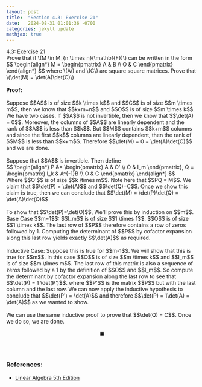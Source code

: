 ```yaml
---
layout: post
title:  "Section 4.3: Exercise 21"
date:   2024-08-31 01:01:36 -0700
categories: jekyll update
mathjax: true
---
```

<div class="ydiv">
4.3: Exercise 21
</div>
<div class="ybdiv">
Prove that if \(M \in M_{n \times n}(\mathbf{F})\) can be written in the form
	$$
	\begin{align*}
	M = \begin{pmatrix}
	A & B \\
	O & C
	\end{pmatrix}
	\end{align*}
	$$
where \(A\) and \(C\) are square square matrices. Prove that \(\det(M) = \det(A)\det(C)\)
</div>
<br>
<b>Proof:</b>
<br>
<br>
Suppose $$A$$ is of size $$k \times k$$ and $$C$$ is of size $$m \times m$$, then we know that $$k+m=n$$ and $$O$$ is of size $$m \times k$$. We have two cases. If $$A$$ is not invertible, then we know that $$\det(A) = 0$$. Moreover, the columns of $$A$$ are linearly dependent and the rank of $$A$$ is less than $$k$$. But $$M$$ contains $$k+m$$ columns and since the first $$k$$ columns are linearly dependent, then the rank of $$M$$ is less than $$k+m$$. Therefore $$\det(M) = 0 = \det(A)\det(C)$$ and we are done.
<br>
<br>
Suppose that $$A$$ is invertible. Then define
<div>
	$$
	\begin{align*}
     P &= 
 	 \begin{pmatrix}
 	A & O' \\
 	O & I_m
 	\end{pmatrix},
	Q = 
	\begin{pmatrix}
	I_k & A^{-1}B \\
	O & C
	\end{pmatrix}
	\end{align*}
	$$
</div>
Where $$O'$$ is of size $$k \times m$$. Note here that $$PQ = M$$. We claim that $$\det(P) = \det(A)$$ and $$\det(Q)=C$$. Once we show this claim is true, then we can conclude that $$\det(M) = \det(P)\det(Q) = \det(A)\det(Q)$$.
<br>
<br>
To show that $$\det(P)=\det(O)$$, We'll prove this by induction on $$m$$.<br>
Base Case $$m=1$$: $$I_m$$ is of size $$1 \times 1$$. $$O$$ is of size $$1 \times k$$. The last row of $$P$$ therefore contains a row of zeros followed by 1. Computing the determinant of $$P$$ by cofactor expansion along this last row yields exactly $$\det(A)$$ as required.
<br>
<br>
Inductive Case: Suppose this is true for $$m-1$$. We will show that this is true for $$m$$. In this case $$O$$ is of size $$m \times k$$ and $$I_m$$ is of size $$m \times m$$. The last row of this matrix is also a sequence of zeros followed by a 1 by the definition of $$O$$ and $$I_m$$. So compute the determinant by cofactor expansion along the last row to see that $$\det(P) = 1 \det(P')$$. where $$P'$$ is the matrix $$P$$ but with the last column and the last row. We can now apply the inductive hypothesis to conclude that $$\det(P') = \det(A)$$ and therefore $$\det(P) = 1\det(A) = \det(A)$$ as we wanted to show.
<br>
<br>
We can use the same inductive proof to prove that $$\det(Q) = C$$. Once we do so, we are done. 

 $$\ \blacksquare$$
<br>
<br>
<!------------------------------------------------------------------------------------>
<h3>References:</h3>
<ul>
<li><a href="https://www.amazon.com/Linear-Algebra-5th-Stephen-Friedberg/dp/0134860241/ref=tmm_hrd_swatch_0?_encoding=UTF8&qid=&sr=">Linear Algebra 5th Edition</a></li>
</ul>






















